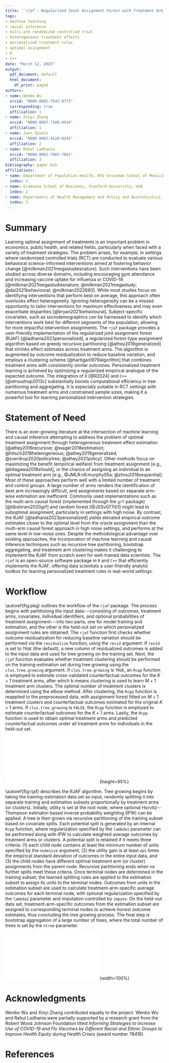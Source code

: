```yaml
---
title: '`rjaf`: Regularized Joint Assignment Forest with Treatment Arm Clustering'
tags:
- machine learning
- causal inference
- multi-arm randomized controlled trial
- heterogeneous treatment effects
- personalized treatment rules
- optimal assignment
- R
- C++
date: "March 12, 2025"
output:
  pdf_document: default
  html_document:
    df_print: paged
authors:
- name: Wenbo Wu
  orcid: "0000-0002-7642-9773"
  corresponding: true
  affiliation: 1
- name: Xinyi Zhang
  orcid: "0009-0007-7306-491X"
  affiliation: 1
- name: Jann Spiess
  orcid: "0000-0002-4120-8241"
  affiliation: 2
- name: Rahul Ladhania
  orcid: "0000-0002-7902-7681"
  affiliation: 3
bibliography: paper.bib
affiliations:
- name: Department of Population Health, NYU Grossman School of Medicine, USA
  index: 1
- name: Graduate School of Business, Stanford University, USA
  index: 2
- name: Departments of Health Management and Policy and Biostatistics, University of Michigan School of Public Health, USA
  index: 3
---
```


# Summary

Learning optimal assignment of treatments is an important problem in economics, public health, and related fields, particularly when faced with a variety of treatment strategies. The problem arises, for example, in settings where randomized controlled trials (RCT) are conducted to evaluate various behavioral science-informed interventions aimed at fostering behavior change [@milkman2021megastudiesnature]. Such interventions have been studied across diverse domains, including encouraging gym attendance and increasing vaccine uptake for influenza or COVID-19 [@milkman2021megastudiesnature; @milkman2021megastudy; @dai2021behavioural; @milkman2022680]. While most studies focus on identifying interventions that perform best on average, this approach often overlooks effect heterogeneity. Ignoring heterogeneity can be a missed opportunity to tailor interventions for maximum effectiveness and may even exacerbate disparities [@bryan2021behavioural]. Subject-specific covariates, such as sociodemographics can be harnessed to identify which interventions work best for different segments of the population, allowing for more impactful intervention assignments. The `rjaf` package provides a user-friendly implementation of the regularized joint assignment forest (RJAF) [@ladhania2023personalized], a regularized forest-type assignment algorithm based on greedy recursive partitioning [@athey2019generalized] that shrinks effect estimates across treatment arms. The algorithm is augmented by outcome residualization to reduce baseline variation, and employs a clustering scheme [@hartigan1979algorithm] that combines treatment arms with consistently similar outcomes. Personalized treatment learning is achieved by optimizing a regularized empirical analogue of the expected outcome. The integration of `R` [@R2024] and `C++` [@stroustrup2013c] substantially boosts computational efficiency in tree partitioning and aggregating. It is especially suitable in RCT settings with numerous treatment arms and constrained sample sizes, making it a powerful tool for learning personalized intervention strategies.

# Statement of Need

There is an ever-growing literature at the intersection of machine learning and causal inference attempting to address the problem of optimal treatment assignment through heterogeneous treatment effect estimation [@athey2016recursive; @wager2018estimation; @hitsch2018heterogeneous; @athey2019generalized; @sverdrup2020policytree; @athey2021policy]. Other methods focus on maximizing the benefit (empirical welfare) from treatment assignment [e.g., @kitagawa2018should], or the chance of assigning an individual to an optimal treatment arm [e.g., @JMLR:v6:murphy05a; @zhou2018sequential]. Most of these approaches perform well with a limited number of treatment and control groups. A large number of arms renders the identification of best arm increasingly difficult, and assignments based on separate arm-wise estimation are inefficient. Commonly used implementations such as the multi-arm causal forest (implemented through the `grf` package) [@tibshirani2020grf] and random forest [@JSSv077i01] might lead to suboptimal assignment, particularly in settings with high noise. By contrast, the RJAF [@ladhania2023personalized] yields elevated empirical outcome estimates closer to the optimal level from the oracle assignment than the multi-arm causal forest approach in high noise settings, and performs at the same level in low-noise ones. Despite the methodological advantage over existing approaches, the incorporation of machine learning and causal inference techniques such as recursive tree partitioning, bootstrap aggregating, and treatment arm clustering makes it challenging to implement the RJAF from scratch even for well-trained data scientists. The `rjaf` is an open-source software package in `R` and `C++` that efficiently implements the RJAF, offering data scientists a user-friendly analytic toolbox for learning personalized treatment rules in real-world settings.

# Workflow

\autoref{fig:pkg} outlines the workflow of the `rjaf` package. The process begins with partitioning the input data---consisting of outcomes, treatment arms, covariates, individual identifiers, and optional probabilities of treatment assignment---into two parts, one for model training and estimation, and the other is the held-out set on which personalized assignment rules are obtained. The `rjaf` function first checks whether outcome residualization for reducing baseline variation should be performed via the `residualize` function, using the `resid` argument. If `resid` is set to `TRUE` (the default), a new column of residualized outcomes is added to the input data and used for tree growing on the training set. Next, the `rjaf` function evaluates whether treatment clustering should be performed on the training-estimation set during tree growing using the `clus.tree.growing` argument. If `clus.tree.growing` is `TRUE`, an `Rcpp` function is employed to estimate cross-validated counterfactual outcomes for the $K+1$ treatment arms, after which k-means clustering is used to learn $M+1$ treatment arm clusters. The optimal number of treatment clusters is determined using the elbow method. After clustering, the `Rcpp` function is reapplied to the preprocessed data, with assignment forest fitted on $M+1$ treatment clusters and counterfactual outcomes estimated for the original $K+1$ arms. If `clus.tree.growing` is `FALSE`, the `Rcpp` function is employed to estimate counterfactual outcomes for the $K+1$ arms. Lastly, the `Rcpp` function is used to obtain optimal treatment arms and predicted counterfactual outcomes under all treatment arms for individuals in the held-out set.

![A sketch of the `rjaf` package. \label{fig:pkg}](pkg_sketch.pdf){height=95%}

\autoref{fig:rjaf} describes the RJAF algorithm. Tree growing begins by taking the training-estimation data set as input, randomly splitting it into separate training and estimation subsets proportionally by treatment arms (or clusters). Initially, utility is set at the root node, where optional Horvitz--Thompson estimator-based inverse probability weighting (IPW) can be applied. A tree is then grown via recursive partitioning of the training subset based on covariate splits. Each potential split is generated by an internal `Rcpp` function, where regularization specified by the `lambda1` parameter can be performed along with IPW to calculate weighted average outcomes by treatment arms or clusters. A potential split is retained if it meets three criteria: (1) each child node contains at least the minimum number of units specified by the `nodesize` argument, (2) the utility gain is at least `eps` times the empirical standard deviation of outcomes in the entire input data, and (3) the child nodes have different optimal treatment arm (or cluster) assignments from the parent node. Recursive partitioning ends when no further splits meet these criteria. Once terminal nodes are determined in the training subset, the learned splitting rules are applied to the estimation subset to assign its units to the terminal nodes. Outcomes from units in the estimation subset are used to calculate treatment-arm-specific average outcomes for each terminal node, with optional regularization specified by the `lambda2` parameter and imputation controlled by `impute`. On the held-out data set, treatment-arm-specific outcomes from the estimation subset are assigned to corresponding terminal nodes to achieve honest outcome estimates, thus concluding the tree growing process. The final step is bootstrap aggregation of a large number of trees, where the total number of trees is set by the `ntree` parameter.

![A description of the RJAF algorithm. \label{fig:rjaf}](rjaf.pdf){width=100%}

# Acknowledgments

Wenbo Wu and Xinyi Zhang contributed equally to the project. Wenbo Wu and Rahul Ladhania were partially supported by a research grant from the Robert Wood Johnson Foundation titled *Informing Strategies to Increase Use of COVID-19 and Flu Vaccines by Different Racial and Ethnic Groups to Improve Health Equity during Health Crises* (award number 78416).

# References
